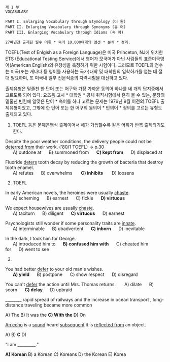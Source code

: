     제 1 부
    VOCABULARY
    
    PART I. Enlarging Vocabulary through Etymology (어 원)
    PART II. Enlarging Vocabulary through Synonyms (유 어)
    PART III. Enlarging Vocabulary through Idioms (숙 어)
    
    27여년간 출제된 필수 어휘 * 숙어 10,000여개의 엄선 * 분석 * 정리.
    
  TOEFL(Test of Enlgish as a Foreign Language)은 미국 Princeton, NJ에 위치한 ETS (Educational Testing Service)에서 영어가 모국어가 아닌 사람들의 표준미국영어(American English)의 유창성을 측정하기 위한 시험이다. 그러므로 TOEFL의 점수는 미국(또는 캐나다 등 영어를 사용하는 국가)대학 및 대학원의 입학허가를 얻는 데 절대 필요하며, 또 미국내 일부 전문직종의 자격시험을 대신하고 있다.
  
  출제유형은 밑줄친 한 단어 또는 어구와 가장 가까운 동의어 하나를 네 개의 답지중에서 고르도록 되어 있다. 요즈음 고시 * 대학원 * 공채 취직시험에서 흔히 볼 수 있는, 문장의 밑줄친 빈칸에 알맞은 단어 * 숙어를 하나 고르는 문제는 1976년 9월 이전의 TOEFL 출제유형이었고, 그밖에 한 단어 또는 한 어구의 동의어 * 반의어 * 정의를 고르는 유형도 출제되고 있다.
  
  1. TOEFL 등은 문제은행식 출제이어서 해가 거듭할수록 같은 어휘가 반복 출제되기도 한다.

  Despite the poor weather conditions, the delivery people could not be <ins>deterred from</ins> their work. ('80/1 TOEFL) -> p.30  
  &nbsp;&nbsp;&nbsp;&nbsp;&nbsp;&nbsp;A) outdone at&nbsp;&nbsp;&nbsp;&nbsp;&nbsp;&nbsp;B) summoned from&nbsp;&nbsp;&nbsp;&nbsp;&nbsp;&nbsp;**C) kept from**&nbsp;&nbsp;&nbsp;&nbsp;&nbsp;&nbsp;D) displaced at

  Fluoride <ins>deters</ins> tooth decay by reducing the growth of bacteria that destroy tooth enamel.  
   &nbsp;&nbsp;&nbsp;&nbsp;&nbsp;&nbsp;A) refutes&nbsp;&nbsp;&nbsp;&nbsp;&nbsp;&nbsp;B) overwhelms  &nbsp;&nbsp;&nbsp;&nbsp;&nbsp;&nbsp;**C) inhibits**  &nbsp;&nbsp;&nbsp;&nbsp;&nbsp;&nbsp;D) loosens
  
  2. TOEFL 
 
  In early American novels, the heroines were usually <ins>chaste</ins>.  
  &nbsp;&nbsp;&nbsp;&nbsp;&nbsp;&nbsp;A) scheming&nbsp;&nbsp;&nbsp;&nbsp;&nbsp;&nbsp;B) earnest&nbsp;&nbsp;&nbsp;&nbsp;&nbsp;&nbsp;C) fickle&nbsp;&nbsp;&nbsp;&nbsp;&nbsp;&nbsp;**D) virtuous**
   
  We expect housewives are usually <ins>chaste</ins>.  
  &nbsp;&nbsp;&nbsp;&nbsp;&nbsp;&nbsp;A) taciturn&nbsp;&nbsp;&nbsp;&nbsp;&nbsp;&nbsp;B) diligent&nbsp;&nbsp;&nbsp;&nbsp;&nbsp;&nbsp;**C) virtuous**&nbsp;&nbsp;&nbsp;&nbsp;&nbsp;&nbsp;D) earnest
 
 Psychologists still wonder if some personality traits are <ins>innate</ins>.  
 &nbsp;&nbsp;&nbsp;&nbsp;&nbsp;&nbsp;A) interminable&nbsp;&nbsp;&nbsp;&nbsp;&nbsp;&nbsp;B) ubadvertent&nbsp;&nbsp;&nbsp;&nbsp;&nbsp;&nbsp;**C) inborn**&nbsp;&nbsp;&nbsp;&nbsp;&nbsp;&nbsp;D) inevitable
  
  In the dark, I took him for George.  
  &nbsp;&nbsp;&nbsp;&nbsp;&nbsp;&nbsp;A) introduced him to&nbsp;&nbsp;&nbsp;&nbsp;&nbsp;&nbsp;**B) confused him with**&nbsp;&nbsp;&nbsp;&nbsp;&nbsp;&nbsp;C) cheated him for&nbsp;&nbsp;&nbsp;&nbsp;&nbsp;&nbsp;D) went to see
  
  3.
   
  You had better <ins>defer</ins> to your old man's wishes.  
  &nbsp;&nbsp;&nbsp;&nbsp;&nbsp;&nbsp;**A) yield**&nbsp;&nbsp;&nbsp;&nbsp;&nbsp;&nbsp;B) postpone&nbsp;&nbsp;&nbsp;&nbsp;&nbsp;&nbsp;C) show respect&nbsp;&nbsp;&nbsp;&nbsp;&nbsp;&nbsp;D) disregard
 
  You can't <ins>defer</ins> the action until Mrs. Thomas returns. 
  &nbsp;&nbsp;&nbsp;&nbsp;&nbsp;&nbsp;A) dilate&nbsp;&nbsp;&nbsp;&nbsp;&nbsp;&nbsp;B) scorn&nbsp;&nbsp;&nbsp;&nbsp;&nbsp;&nbsp;**C) delay**&nbsp;&nbsp;&nbsp;&nbsp;&nbsp;&nbsp;D) upbraid
   
   ________ rapid spread of railways and the increase in ocean transport , long-distance traveling became more common
    
   A) The B) It was the **C) With the** D) On
   
   <ins>An echo</ins> is a <ins>sound</ins> heard <ins>subsequent</ins> it is <ins>reflected from</ins> an object.
          
   A)                     B)                 **C**                         D)
   
   "I am _________."
    
  **A) Korean** B) a Korean C) Koreans D) the Korean E) Korea
